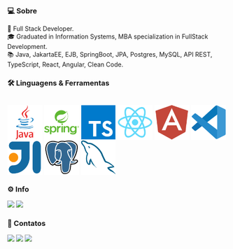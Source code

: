 ### 💻 Sobre
 🚀 Full Stack Developer.
 <br> 🎓 Graduated in Information Systems, MBA specialization in FullStack Development.
 <br> 📚 Java, JakartaEE, EJB, SpringBoot, JPA, Postgres, MySQL, API REST, TypeScript, React, Angular, Clean Code.



### 🛠 Linguagens & Ferramentas 

 <div style="display: inline_block"><br>
  <img align="center" alt="Java" height="80" width="80" src="https://github.com/devicons/devicon/blob/master/icons/java/java-original-wordmark.svg">
  <img align="center" alt="Spring" height="80" width="80" src="https://github.com/devicons/devicon/blob/master/icons/spring/spring-original-wordmark.svg">
  <img align="center" alt="TypeScript" height="80" width="80" src="https://github.com/devicons/devicon/blob/master/icons/typescript/typescript-original.svg">
  <img align="center" alt="React" height="80" width="80" src="https://github.com/devicons/devicon/blob/master/icons/react/react-original.svg">
  <img align="center" alt="Angular" height="80" width="80" src="https://github.com/devicons/devicon/blob/master/icons/angularjs/angularjs-plain.svg">  
  <img align="center" alt="VsCode" height="80" width="80" src="https://github.com/devicons/devicon/blob/master/icons/vscode/vscode-original.svg">
  <img align="center" alt="IDEA" height="80" width="80" src="https://github.com/devicons/devicon/blob/master/icons/intellij/intellij-original.svg">
  <img align="center" alt="Postgres" height="80" width="80" src="https://github.com/devicons/devicon/blob/master/icons/postgresql/postgresql-original.svg">
  <img align="center" alt="MySQL" height="80" width="80" src="https://github.com/devicons/devicon/blob/master/icons/mysql/mysql-original.svg">

### ⚙️ Info 
<p>  
  <img src="https://github-readme-streak-stats.herokuapp.com?user=joaopaulu&theme=ayu-light&hide_border=true&date_format=j%20M%5B%20Y%5D" />  
  <img src = "https://github-readme-stats.vercel.app/api/top-langs/?username=joaopaulu&hide=ruby,css,html,scss,Objective-C,Starlark,Shell,Handlebars&locale=pt-BR&theme=vue&hide_border=true&bg_colog=#fafafa">
</p>

### 🤝 Contatos

<a href="https://www.linkedin.com/in/joaopaulu/" target="_blank"><img src="https://img.shields.io/badge/-LinkedIn-0077B5?style=flat&logo=Linkedin&logoColor=white"/></a>
<a href="mailto:jptick@gmail.com"><img src="https://img.shields.io/badge/-jptick@gmail.com-D14836?style=flat&logo=Gmail&logoColor=white"/></a>
<a href="https://wa.me/5561981600679" target="_blank"><img src="https://img.shields.io/badge/-whatsapp-00e676?style=flat&logo=Whatsapp&logoColor=white"/></a>



